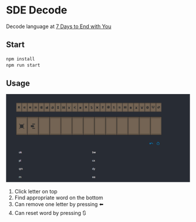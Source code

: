 # SDE Decode
Decode language at [7 Days to End with You](https://store.steampowered.com/app/1859280/7_Days_to_End_with_You/)

## Start
```sh
npm install
npm run start
```

## Usage


![Usage](doc/usage.png)


1. Click letter on top
2. Find appropriate word on the bottom
3. Can remove one letter by pressing 	:arrow_left:
4. Can reset word by pressing :arrows_clockwise:
